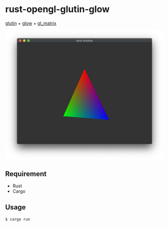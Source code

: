 # rust-opengl-glutin-glow

[glutin](https://github.com/rust-windowing/glutin) + [glow](https://github.com/grovesNL/glow) + [gl_matrix](https://github.com/sognefej/gl-matrix)

![screenshot](/screenshot.png)

## Requirement

- Rust
- Cargo

## Usage

```
$ cargo run
```
